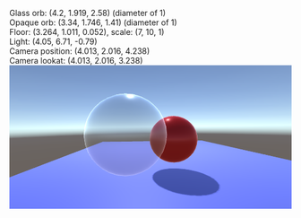 Glass orb: (4.2, 1.919, 2.58) (diameter of 1)<br/>
Opaque orb: (3.34, 1.746, 1.41) (diameter of 1)<br/>
Floor: (3.264, 1.011, 0.052), scale: (7, 10, 1)<br/>
Light: (4.05, 6.71, -0.79)<br/>
Camera position: (4.013, 2.016, 4.238)<br/>
Camera lookat: (4.013, 2.016, 3.238)
![Image](image.PNG)

